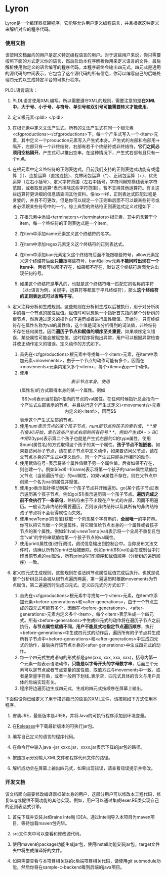 # Lyron

Lyron是一个编译器框架程序，它能够允许用户定义编程语言，并且根据这种定义来解析对应的程序代码。



### 使用文档

该使用文档面向的用户是定义特定编程语言的用户。对于这些用户来说，你只需要按照下面的方式定义你的语言，然后启动本程序解析你用来定义语言的文件，最后解析使用你定义的语言编写的程序代码。本程序最终会输出四元式。四元式是通用的源代码的中间表示，它包含了这个源代码的所有信息，你可以编写自己的后端处理四元式以生成特定平台的可执行程序。

PLDL语言语法：

1. PLDL语言使用XML编写。所以需要遵守XML的规则，需要注意的是**在XML中，大于号、小于号、与符号、单引号和双引号可能需要转义才能使用**。

2. 定义根元素\<pldl\> \</pldl\>

3. 在根元素中定义文法产生式。所有的文法产生式在同一个根元素\<cfgproductions\>\</cfgproductions\>下，每一个产生式写入一个\<item\>元素，其中定义一个production元素写入产生式本身。产生式的左部和右部用->隔开，左部只有一个非终结符，右部有若干个终结符或非终结符，**它们之间必须用空格隔开**。产生式可以推出空串，在这种情况下，产生式右部有且只有一个null。

4. 在根元素中定义终结符的正则表达式。目前我们支持的正则表达式功能有或运算（|）、连接运算（直接连接）、克林闭包运算（*）、正闭包运算（+）、优先运算（左右小括号）、定义字符范围（左右中括号，字符间用短横线表示字符范围，或者取反运算^表示排除这些字符范围）。暂不支持其他运算符。有关这些运算符更详细的信息请查阅其他资料。像lex一样，正则表达式匹配过程是贪婪的，并且不可更改。但是你可以规定一个正则串后面不可以跟某些符号或者必须跟某些符号中的一个。综上典型的终结符正则表达式定义过程如下：

   1. 在根元素中添加\<terminators\>\</terminators\>根元素，其中包含若干个item，每一个终结符的正则表达式是一个item。

   2. 在item中添加name元素定义这个终结符的名字。

   3. 在item中添加regex元素定义这个终结符的正则表达式。

   4. 在item中添加ban元素定义这个终结符后面不能跟哪些符号，allow元素定义这个终结符后面**只能**跟哪些符号，ban和allow元素**不能同时出现在一个item中**。两者可以都不存在，如果都不存在，默认这个终结符后面允许出现任何符号。

   5. 如果这个终结符是**平凡**的，也就是这个终结符唯一匹配它的名称的字符（以c语言为例，关键字，运算符等都属于平凡终结符），那么**这个终结符的正则表达式可以省略不写**。

5. 定义注释分析树生成规则。这些规则在分析树生成以后被执行，用于对分析树中的每一个节点的属性赋值。赋值时可以想象一个指针首先指向整个分析树的根节点，然后通过定义的操作向下遍历或者进行属性赋值。开始时，只有终结符存在属性名称为val的属性值，这个值是词法分析得到的词法值，非终结符不存在任何属性。因而**遍历子节点和赋值的顺序至关重要**，如果顺序定义错误，某些属性可能会被赋空值，这时程序将抛出异常，用户可以根据异常检查并改正动作定义的错误。定义动作的方式如下。

   1. 首先在\<cfgproductions\>根元素中寻找每一个\<item\>元素，在item中添加元素\<movements\>，由于一个节点的动作可能有多个，因而在\<movements\>元素内定义多个\<item\>，每个\<item\>表示一个动作。
   2. 使用$$表示节点本身，使用$$(属性名)的方式取得本身的某一个属性。例如$$(val)表示当前指针指向的节点的val属性。在任何时候指针总会指向一个产生式左部表示的节点，并且执行这个产生式定义\<movements\>元素内定义的<item\>，因而$$表示这个产生式左部的节点。
   3. 使用$num表示节点的某个孩子节点，num是节点的孩子的索引值，**索引值从1开始，索引这条产生式右部的所有符号**。例如产生式A -> B C中用$2(type)表示第二个孩子也就是产生式右部的C的type属性。使用$num(属性名)的方式取得这个孩子的某一个属性。**孩子节点不能嵌套**。如果要访问孙子节点，请在孩子节点中定义动作，如果要访问父节点，请在父节点本身的产生式中定义动作。同一个产生式只能执行相同的动作。
   4. 使用赋值符号=表示将某个属性值赋予另一个属性值。后者如果不存在，则创建一个。例如$$(val)=$1(name)表示将第一个孩子的name属性赋值给父节点（当前遍历节点）的val属性，如果val属性不存在，则在父节点中创建一个名为val的属性并赋值。
   5. 使用go表示指针移动到某一个孩子节点并开始遍历。go(某个孩子节点)表示遍历某个孩子节点，例如go($1)表示遍历第一个孩子节点。**遍历完成之前不会执行下一条语句**，终结符由于不出现在产生式的左部，因而不用遍历。一般认为非终结符需要遍历，否则该非终结符以及其所有的非终结符孩子节点将不会获得属性而失效。
   6. 使用newTemp(包含值)获取一个包含某个字符串的，**全局唯一**的字符串。你可以把它当做一个常量属性，将它赋值给节点本身的一个属性或者孩子节点的某个属性。例如$1(val)=newTemp(val)表示将一个全局不重复且包含"val"的字符串赋值给第一个孩子节点的val属性。
   7. 使用print(属性值)进行调试，调试信息输出到控制台中。当你发布文法文件时，请确认所有的print已经被删除。例如print($$(val))会在控制台中打印当前节点的val属性，所有print的打印顺序和赋值顺序（分析树的遍历顺序）一致。
   
6. 定义四元式生成规则，这些规则在语法树节点属性赋值完成后执行。也就是说整个分析树总共会被从根节点遍历两遍，第一遍遍历时根据movements为节点赋值，第二遍遍历时生成四元式。定义四元式的方式如下：
   
   1. 首先在\<cfgproductions\>根元素中寻找每一个\<item\>元素，在item中添加元素\<before-generations\>和\<after-generations\>，由于一个节点生成的四元式可能有多个，因而在\<before-generations\>、\<after-generations\>元素内定义多个\<item\>，每个\<item\>表示生成一个四元式。所有\<before-generations\>中生成四元式的动作将在遍历子节点之前执行，**与节点属性赋值不同，用户不能显式地指定节点遍历顺序**，执行\<before-generations\>中生成四元式的动作后，遍历所有的子节点并生成所有子节点中\<before-generations\>和\<after-generations\>中生成四元式的动作，最后执行该节点本身的\<after-generations\>中生成四元式的动作。
   2. 每一个四元式生成语句的形式都是gen(xxx, xxx, xxx, xxx)，括号内第一个元素一般表示语法动作，**只能是以字母开头的字母数字串**，后面三个元素可以是节点或者节点变量的属性值，取值方式与movements中一致，或者是常量字符串，或者一般用下划线_表示空，四元式具体的含义与用户具体的后端实现有关。
   3. 程序将边遍历边生成四元式，生成的四元式按顺序在屏幕上输出。

下面假设你已经定义了用于描述自己的语言的XML文件，请按照如下方式使用本程序。

1. 安装JRE，最低版本是JRE8，并将Java的可执行程序添加到环境变量。

2. 在[Releases](https://github.com/LLyronx/PLDLParser/releases)中下载最新版本的可执行jar包。

3. 编写自己定义的语言的程序代码。

4. 在命令行中输入java -jar xxxx.jar，xxxx.jar表示下载的jar包的路径。

5. 按照提示分别输入XML文件和程序代码文件的路径。

6. 解析成功会在屏幕上输出四元式，如果出现错误，请查看错误提示并修改。

   
### 开发文档

该文档面向需要修改编译器框架本身的用户，这部分用户可以修改本工程代码，修复bug或提供不同功能的其他实现。例如，用户可以通过集成lexer.RE类实现自己的正则表达式引擎。

1. 首先下载并安装JetBrains Intellij IDEA。通过Intellij导入本项目为maven项目，等待加载maven包完毕。
   
2. src文件夹中可以查看和修改源代码。
   
3. 使用maven的package功能生成jar包，使用install功能安装jar包。target文件夹中将生成编译好的文件。

4. 如果需要查看与本项目相关联的c后端项目相关代码，请使用git submodule功能，然后你将在sample-c-backend看到后端的java项目。
   
